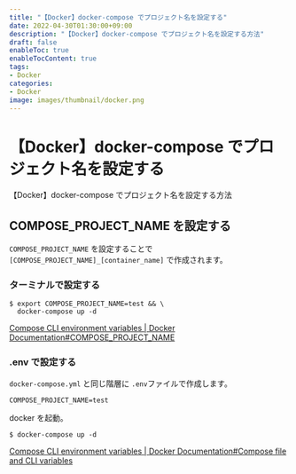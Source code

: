 ```yaml
---
title: "【Docker】docker-compose でプロジェクト名を設定する"
date: 2022-04-30T01:30:00+09:00
description: "【Docker】docker-compose でプロジェクト名を設定する方法"
draft: false
enableToc: true
enableTocContent: true
tags: 
- Docker
categories: 
- Docker
image: images/thumbnail/docker.png
---
```


# 【Docker】docker-compose でプロジェクト名を設定する
【Docker】docker-compose でプロジェクト名を設定する方法

## COMPOSE_PROJECT_NAME を設定する
`COMPOSE_PROJECT_NAME` を設定することで `[COMPOSE_PROJECT_NAME]_[container_name]` で作成されます。

### ターミナルで設定する
```
$ export COMPOSE_PROJECT_NAME=test && \
  docker-compose up -d
```
<a href="https://docs.docker.com/compose/reference/envvars/#compose_project_name" target="_blank" rel="nofollow noopener">Compose CLI environment variables | Docker Documentation#COMPOSE_PROJECT_NAME</a>

### .env で設定する
`docker-compose.yml` と同じ階層に `.env`ファイルで作成します。
```.env
COMPOSE_PROJECT_NAME=test
```

docker を起動。
```
$ docker-compose up -d
```

<a href="https://docs.docker.com/compose/env-file/#compose-file-and-cli-variables" target="_blank" rel="nofollow noopener">Compose CLI environment variables | Docker Documentation#Compose file and CLI variables</a>
